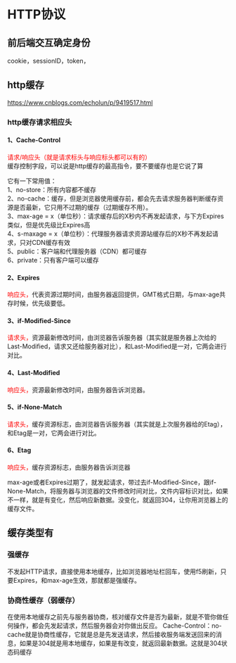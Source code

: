 # HTTP协议
## 前后端交互确定身份
cookie，sessionID，token，
## http缓存
<https://www.cnblogs.com/echolun/p/9419517.html>

### http缓存请求相应头
#### 1、Cache-Control
<font color="red">请求/响应头（就是请求标头与响应标头都可以有的）</font>  
缓存控制字段，可以说是http缓存的最高指令，要不要缓存也是它说了算  

它有一下常用值：  
1、no-store：所有内容都不缓存  
2、no-cache：缓存，但是浏览器使用缓存前，都会先去请求服务器判断缓存资源是否最新，它只用不过期的缓存（过期缓存不用）。  
3、max-age = x（单位秒）：请求缓存后的X秒内不再发起请求，与下方Expires类似，但是优先级比Expires高  
4、s-maxage = x（单位秒）：代理服务器请求资源站缓存后的X秒不再发起请求，只对CDN缓存有效  
5、public：客户端和代理服务器（CDN）都可缓存  
6、private：只有客户端可以缓存  

#### 2、Expires
<font color="red">响应头，</font>代表资源过期时间，由服务器返回提供，GMT格式日期，与max-age共存时候，优先级要低。

#### 3、if-Modified-Since
<font color="red">请求头，</font>资源最新修改时间，由浏览器告诉服务器（其实就是服务器上次给的Last-Modified，请求又还给服务器对比），和Last-Modified是一对，它两会进行对比。

#### 4、Last-Modified
<font color="red">响应头，</font>资源最新修改时间，由服务器告诉浏览器。

#### 5、if-None-Match
<font color="red">请求头，</font>缓存资源标志，由浏览器告诉服务器（其实就是上次服务器给的Etag），和Etag是一对，它两会进行对比。

#### 6、Etag
<font color="red">响应头，</font>缓存资源标志，由服务器告诉浏览器

max-age或者Expires过期了，就发起请求，带过去if-Modified-Since，跟if-None-Match，将服务器与浏览器的文件修改时间对比，文件内容标识对比，如果不一样，就是有变化，然后响应新数据。没变化，就返回304，让你用浏览器上的缓存文件。

## 缓存类型有

### 强缓存
不发起HTTP请求，直接使用本地缓存，比如浏览器地址栏回车，使用f5刷新，只要Expires，和max-age生效，那就都是强缓存。

### 协商性缓存（弱缓存）
在使用本地缓存之前先与服务器协商，核对缓存文件是否为最新，就是不管你做任何操作，都会先发起请求，然后服务器会对你做出反应。
Cache-Control：no-cache就是协商性缓存，它就是总是先发送请求，然后接收服务端发送回来的消息，如果是304就是用本地缓存，如果是有改变，就返回最新数据。这就是304状态码缓存